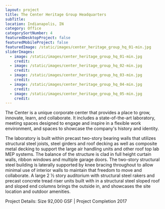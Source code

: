 ```yaml
---
layout: project
title: The Center Heritage Group Headquarters
subTitle:
location: Indianapolis, IN
category: Office
categorySortNumber: 4
featuredDesktopProject: false
featuredMobileProject: false
featuredImage: /static/images/center_heritage_group_hq_01-min.jpg
sliderImages:
  - image: /static/images/center_heritage_group_hq_01-min.jpg
    credit:
  - image: /static/images/center_heritage_group_hq_02-min.jpg
    credit:
  - image: /static/images/center_heritage_group_hq_03-min.jpg
    credit:
  - image: /static/images/center_heritage_group_hq_04-min.jpg
    credit:
  - image: /static/images/center_heritage_group_hq_05-min.jpg
    credit:
---
```

The Center is a unique corporate center that provides a place to grow, innovate, learn, and collaborate.  It includes a state-of-the-art laboratory, meeting spaces designed to engage and inspire in a flexible work environment, and spaces to showcase the company\'s history and identity. 

The laboratory is built within precast two-story bearing walls that utilizes structural steel joists, steel girders and roof decking as well as composite metal decking to support the large air handling units and other roof top lab MEP systems.  The balance of the structure is clad in full height curtain walls, ribbon windows and multiple garage doors.  The two-story structural steel building is laterally supported by knee bracing throughout to allow minimal use of interior walls to maintain that freedom to move and collaborate.  A large 2 &frac12; story auditorium with structural steel rakers and precast concrete tread riser units built with in a structural steel sloped roof and sloped end columns brings the outside in, and showcases the site location and outdoor amenities. 

Project Details:  Size 92,000 GSF | Project Completion 2017




























